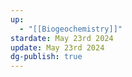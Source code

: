 ```yaml
---
up:
  - "[[Biogeochemistry]]"
stardate: May 23rd 2024
update: May 23rd 2024
dg-publish: true
---
```

